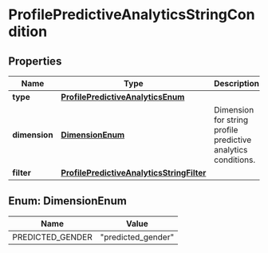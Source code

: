 # ProfilePredictiveAnalyticsStringCondition

## Properties
Name | Type | Description | Notes
------------ | ------------- | ------------- | -------------
**type** | [**ProfilePredictiveAnalyticsEnum**](ProfilePredictiveAnalyticsEnum.md) |  | 
**dimension** | [**DimensionEnum**](#DimensionEnum) | Dimension for string profile predictive analytics conditions. | 
**filter** | [**ProfilePredictiveAnalyticsStringFilter**](ProfilePredictiveAnalyticsStringFilter.md) |  | 

<a name="DimensionEnum"></a>
## Enum: DimensionEnum
Name | Value
---- | -----
PREDICTED_GENDER | &quot;predicted_gender&quot;
